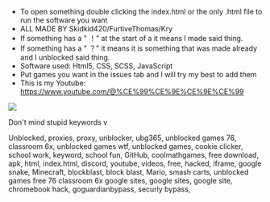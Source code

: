 * To open something double clicking the index.html or the only .html file to run the software you want
* ALL MADE BY Skidkid420/FurtiveThomas/Kry
* If something has a " ！" at the start of a it means I made said thing.
* If something has a " ？" it means it is something that was made already and I unblocked said thing.
* Software used: Html5, CSS, SCSS, JavaScript
* Put games you want in the issues tab and I will try my best to add them
* This is my Youtube: https://www.youtube.com/@%CE%99%CE%9E%CE%9E%CE%99

![](https://komarev.com/ghpvc/?username=furtivethomas&style=plastic)



Don't mind stupid keywords 
v


Unblocked, proxies, proxy, unblocker, ubg365, unblocked games 76, classroom 6x, unblocked games wtf, unblocked games, cookie clicker, school work, keyword, school fun, GitHub, coolmathgames, free download, apk, html, index.html, discord, youtube, videos, free, hacked, iframe, google snake, Minecraft, blockblast, block blast, Mario, smash carts, unblocked games free 76 classroom 6x google sites, google sites, google site, chromebook hack, goguardianbypass, securly bypass,

<meta name="description" content="Unblocked, proxies, proxy, unblocker, ubg365, unblocked games 76, classroom 6x, unblocked games wtf, unblocked games, cookie clicker, school work, keyword, school fun, GitHub, coolmathgames, free download, apk, html, index.html, discord, youtube, videos, free, hacked, iframe, google snake, Minecraft, blockblast, block blast, Mario, smash carts, unblocked games free 76 classroom 6x google sites, google sites, google site, rammerhead, nettleweb, chromebook-hack, goguardianbypass, securly-bypass, Coleman has a 3inch SWC">
